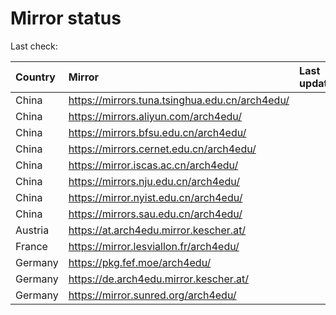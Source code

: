 <script src="./time.js"></script>
# Mirror status
Last check: <script type="text/javascript">localize(1733210682.7916524);</script>

|Country|Mirror|Last update|
|:------|:-----|:----------|
|China|https://mirrors.tuna.tsinghua.edu.cn/arch4edu/|<script type="text/javascript">localize(1733165143);</script>|
|China|https://mirrors.aliyun.com/arch4edu/|<script type="text/javascript">localize(1733165143);</script>|
|China|https://mirrors.bfsu.edu.cn/arch4edu/|<script type="text/javascript">localize(1733165143);</script>|
|China|https://mirrors.cernet.edu.cn/arch4edu/|<script type="text/javascript">localize(1733165143);</script>|
|China|https://mirror.iscas.ac.cn/arch4edu/|<script type="text/javascript">localize(1733165143);</script>|
|China|https://mirrors.nju.edu.cn/arch4edu/|<script type="text/javascript">localize(1733121964);</script>|
|China|https://mirror.nyist.edu.cn/arch4edu/|<script type="text/javascript">localize(1733165143);</script>|
|China|https://mirrors.sau.edu.cn/arch4edu/|<script type="text/javascript">localize(1731653531);</script>|
|Austria|https://at.arch4edu.mirror.kescher.at/|<script type="text/javascript">localize(1733165143);</script>|
|France|https://mirror.lesviallon.fr/arch4edu/|<script type="text/javascript">localize(1733165143);</script>|
|Germany|https://pkg.fef.moe/arch4edu/|<script type="text/javascript">localize(1733165143);</script>|
|Germany|https://de.arch4edu.mirror.kescher.at/|<script type="text/javascript">localize(1733165143);</script>|
|Germany|https://mirror.sunred.org/arch4edu/|<script type="text/javascript">localize(1733165143);</script>|

<script src="./tablefilter/tablefilter.js"></script>
<script src="./table.js"></script>